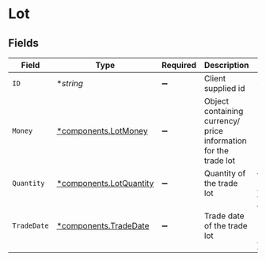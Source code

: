 # Lot


## Fields

| Field                                                             | Type                                                              | Required                                                          | Description                                                       | Example                                                           |
| ----------------------------------------------------------------- | ----------------------------------------------------------------- | ----------------------------------------------------------------- | ----------------------------------------------------------------- | ----------------------------------------------------------------- |
| `ID`                                                              | **string*                                                         | :heavy_minus_sign:                                                | Client supplied id                                                | 5821A4ED5ADF4774B151B57E9BBF2FDC                                  |
| `Money`                                                           | [*components.LotMoney](../../models/components/lotmoney.md)       | :heavy_minus_sign:                                                | Object containing currency/ price information for the trade lot   |                                                                   |
| `Quantity`                                                        | [*components.LotQuantity](../../models/components/lotquantity.md) | :heavy_minus_sign:                                                | Quantity of the trade lot                                         | {<br/>"value": "0.25"<br/>}                                       |
| `TradeDate`                                                       | [*components.TradeDate](../../models/components/tradedate.md)     | :heavy_minus_sign:                                                | Trade date of the trade lot                                       | {<br/>"day": 14,<br/>"month": 5,<br/>"year": 2024<br/>}           |